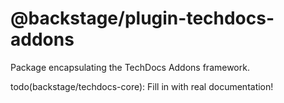 # @backstage/plugin-techdocs-addons

Package encapsulating the TechDocs Addons framework.

todo(backstage/techdocs-core): Fill in with real documentation!
